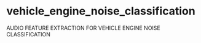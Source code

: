 # vehicle_engine_noise_classification
AUDIO FEATURE EXTRACTION FOR VEHICLE ENGINE NOISE CLASSIFICATION
